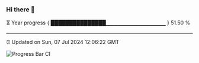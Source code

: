 ### Hi there 👋

⏳ Year progress { ███████████████▁▁▁▁▁▁▁▁▁▁▁▁▁▁▁ } 51.50 %

---

⏰ Updated on Sun, 07 Jul 2024 12:06:22 GMT

![Progress Bar CI](https://github.com/liununu/liununu/workflows/Progress%20Bar%20CI/badge.svg)
